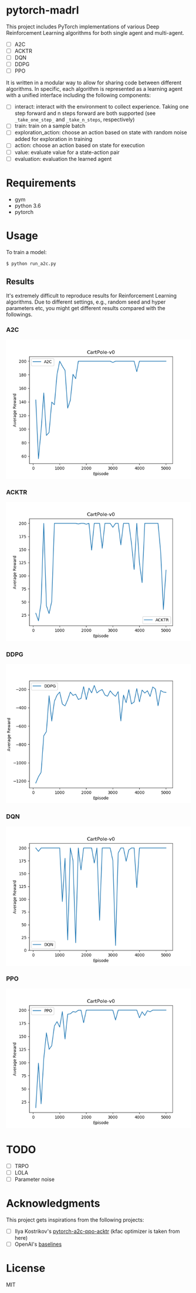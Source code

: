 # pytorch-madrl

This project includes PyTorch implementations of various Deep Reinforcement Learning algorithms for both single agent and multi-agent.

- [ ] A2C
- [ ] ACKTR
- [ ] DQN
- [ ] DDPG
- [ ] PPO

It is written in a modular way to allow for sharing code between different algorithms. In specific, each algorithm is represented as a learning agent with a unified interface including the following components:
- [ ] interact: interact with the environment to collect experience. Taking one step forward and n steps forward are both supported (see `_take_one_step_` and `_take_n_steps`, respectively)
- [ ] train: train on a sample batch
- [ ] exploration_action: choose an action based on state with random noise added for exploration in training
- [ ] action: choose an action based on state for execution
- [ ] value: evaluate value for a state-action pair
- [ ] evaluation: evaluation the learned agent

# Requirements

- gym
- python 3.6
- pytorch

# Usage

To train a model:

```
$ python run_a2c.py
```

## Results
It's extremely difficult to reproduce results for Reinforcement Learning algorithms. Due to different settings, e.g., random seed and hyper parameters etc, you might get different results compared with the followings.

### A2C

![CartPole-v0](output/CartPole-v0_a2c.png)

### ACKTR

![CartPole-v0](output/CartPole-v0_acktr.png)

### DDPG

![Pendulum-v0](output/Pendulum-v0_ddpg.png)

### DQN

![CartPole-v0](output/CartPole-v0_dqn.png)

### PPO

![CartPole-v0](output/CartPole-v0_ppo.png)


# TODO
- [ ] TRPO
- [ ] LOLA
- [ ] Parameter noise

# Acknowledgments
This project gets inspirations from the following projects:
- [ ] Ilya Kostrikov's [pytorch-a2c-ppo-acktr](https://github.com/ChenglongChen/pytorch-a2c-ppo-acktr) (kfac optimizer is taken from here)
- [ ] OpenAI's [baselines](https://github.com/openai/baselines)

# License
MIT